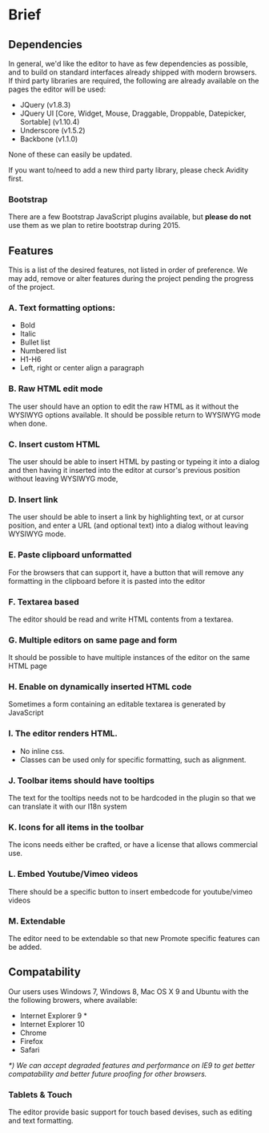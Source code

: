 # Brief

## Dependencies

In general, we'd like the editor to have as few dependencies as possible, and to build on standard interfaces already shipped with modern browsers. If third party libraries are required, the following are already available on the pages the editor will be used:

 * JQuery (v1.8.3)
 * JQuery UI [Core, Widget, Mouse, Draggable, Droppable, Datepicker, Sortable] (v1.10.4)
 * Underscore (v1.5.2)
 * Backbone (v1.1.0)

None of these can easily be updated.

If you want to/need to add a new third party library, please check Avidity first.

### Bootstrap

There are a few Bootstrap JavaScript plugins available, but **please do not** use them as we plan to retire bootstrap during 2015.

## Features

This is a list of the desired features, not listed in order of preference. We may add, remove or alter features during the project pending the progress of the project.

### A. Text formatting options:

 * Bold
 * Italic
 * Bullet list
 * Numbered list
 * H1-H6
 * Left, right or center align a paragraph

### B. Raw HTML edit mode

The user should have an option to edit the raw HTML as it without the WYSIWYG options available. It should be possible return to WYSIWYG mode when done.

### C. Insert custom HTML

The user should be able to insert HTML by pasting or typeing it into a dialog and then having it inserted into the editor at cursor's previous position without leaving WYSIWYG mode,

### D. Insert link

The user should be able to insert a link by highlighting text, or at cursor position, and enter a URL (and optional text) into a dialog without leaving WYSIWYG mode.

### E. Paste clipboard unformatted

For the browsers that can support it, have a button that will remove any formatting in the clipboard before it is pasted into the editor

### F. Textarea based

The editor should be read and write HTML contents from a textarea.

### G. Multiple editors on same page and form

It should be possible to have multiple instances of the editor on the same HTML page

### H. Enable on dynamically inserted HTML code

Sometimes a form containing an editable textarea is generated by JavaScript

### I. The editor renders HTML.

 * No inline css. 
 * Classes can be used only for specific formatting, such as alignment. 

### J. Toolbar items should have tooltips

The text for the tooltips needs not to be hardcoded in the plugin so that we can translate it with our I18n system

### K. Icons for all items in the toolbar

The icons needs either be crafted, or have a license that allows commercial use.

### L. Embed Youtube/Vimeo videos

There should be a specific button to insert embedcode for youtube/vimeo videos

### M. Extendable

The editor need to be extendable so that new Promote specific features can be added.

## Compatability

Our users uses Windows 7, Windows 8, Mac OS X 9 and Ubuntu with the the following browers, where available:

 * Internet Explorer 9 *
 * Internet Explorer 10
 * Chrome
 * Firefox
 * Safari
 
_*) We can accept degraded features and performance on IE9 to get better compatability and better future proofing for other browsers._

### Tablets & Touch

The editor provide basic support for touch based devises, such as editing and text formatting.

